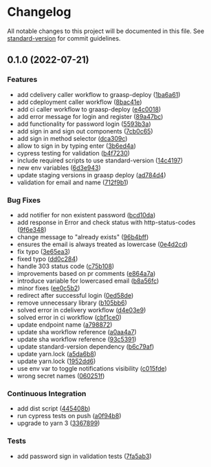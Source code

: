 # Changelog

All notable changes to this project will be documented in this file. See [standard-version](https://github.com/conventional-changelog/standard-version) for commit guidelines.

## 0.1.0 (2022-07-21)


### Features

* add cdelivery caller workflow to graasp-deploy ([1ba6a61](https://github.com/graasp/graasp-auth/commit/1ba6a6155816fe7d9463805dfd9a4d790d9538e6))
* add cdeployment caller workflow ([8bac41e](https://github.com/graasp/graasp-auth/commit/8bac41ed812bac9536f36264c36853c0a5a5e5e9))
* add ci caller workflow to graasp-deploy ([e4c0018](https://github.com/graasp/graasp-auth/commit/e4c0018a275cd4d996f9ac501a317126629b058f))
* add error message for login and register ([89a47bc](https://github.com/graasp/graasp-auth/commit/89a47bcbc20c13e82a6680c7e8078f0312cbdbea))
* add functionality for password login ([5593b3a](https://github.com/graasp/graasp-auth/commit/5593b3ad08e224b19ff458a975513f4fffd37e3a))
* add sign in and sign out components ([7cb0c65](https://github.com/graasp/graasp-auth/commit/7cb0c6542383da6f981aea0028a4ccc15ff09f74))
* add sign in method selector ([dca309c](https://github.com/graasp/graasp-auth/commit/dca309c27da99abfbaddd62e34e14552bb1932f2))
* allow to sign in by typing enter ([3b6ed4a](https://github.com/graasp/graasp-auth/commit/3b6ed4a00cab542f3cf9ee1d49529918262dbdbb))
* cypress testing for validation ([b4f7230](https://github.com/graasp/graasp-auth/commit/b4f72307f7266a001c6b3d4c6fe9e2347904f843))
* include required scripts to use standard-version ([14c4197](https://github.com/graasp/graasp-auth/commit/14c419786910a7ee7c7e32178701343a6ac57593))
* new env variables ([6d3e943](https://github.com/graasp/graasp-auth/commit/6d3e943e0bb045b367002e038332eb01608b5658))
* update staging versions in graasp deploy ([ad784d4](https://github.com/graasp/graasp-auth/commit/ad784d4337b5ec84ac160ff8344aacce9972e4c9))
* validation for email and name ([712f9b1](https://github.com/graasp/graasp-auth/commit/712f9b1a9a25de7416c94d4e51e85003b88760e8))


### Bug Fixes

* add notifier for non existent password ([bcd10da](https://github.com/graasp/graasp-auth/commit/bcd10dacf454f9bbc5989f30603f6c412e37803c))
* add response in Error and check status with http-status-codes ([9f6e348](https://github.com/graasp/graasp-auth/commit/9f6e348118e772d803c863f93a629c72caa9a78c))
* change message to "already exists" ([96b4bff](https://github.com/graasp/graasp-auth/commit/96b4bffda56ecfa15fe06c635e433b5fe0739cd2))
* ensures the email is always treated as lowercase ([0e4d2cd](https://github.com/graasp/graasp-auth/commit/0e4d2cd77ea97181faba19231db6b66a38e1177e))
* fix typo ([3e65ea3](https://github.com/graasp/graasp-auth/commit/3e65ea332414c8b32221c76ceafde6bd702e6bbf))
* fixed typo ([dd0c284](https://github.com/graasp/graasp-auth/commit/dd0c2847c92985516f94173110b7a5970ff52f13))
* handle 303 status code ([c75b108](https://github.com/graasp/graasp-auth/commit/c75b1086f14e6d3b4f9e9178c93f4d0afa3b7857))
* improvements based on pr comments ([e864a7a](https://github.com/graasp/graasp-auth/commit/e864a7a72c96e0d1b9a1553cd87f21dcef23aad1))
* introduce variable for lowercased email ([b8a56fc](https://github.com/graasp/graasp-auth/commit/b8a56fce4d92280c3e4e39d970614022cef10cc0))
* minor fixes ([ee0c5b2](https://github.com/graasp/graasp-auth/commit/ee0c5b2e94fcbb9fb7186ce025c94309e0343598))
* redirect after successful login ([0ed58de](https://github.com/graasp/graasp-auth/commit/0ed58de260ffb56fc40c98bf853400500f030bda))
* remove unnecessary library ([b105bb6](https://github.com/graasp/graasp-auth/commit/b105bb61d7326d703a6c613c7b313400f11822e1))
* solved error in cdelivery workflow ([d4e03e9](https://github.com/graasp/graasp-auth/commit/d4e03e9d109ac94570c18989158fcf71d7a9283a))
* solved error in ci workflow ([cbf1ce0](https://github.com/graasp/graasp-auth/commit/cbf1ce00a321167f2e1c77ab0af111ca8222ad7f))
* update endpoint name ([a798872](https://github.com/graasp/graasp-auth/commit/a798872f1b5b8b89f12e51afb89722a280d89a2c))
* update sha workflow reference ([a0aa4a7](https://github.com/graasp/graasp-auth/commit/a0aa4a765aa490a7de447464204faec4e9639abe))
* update sha workflow reference ([93c5391](https://github.com/graasp/graasp-auth/commit/93c5391704816dcd99861805a9440255a3aaf26c))
* update standard-version dependency ([b6c79af](https://github.com/graasp/graasp-auth/commit/b6c79af8a9dd7105f661e64ab5f428723db9abd5))
* update yarn.lock ([a5da6b8](https://github.com/graasp/graasp-auth/commit/a5da6b841c5914e32767de3f250a0a8b4467ad8c))
* update yarn.lock ([1952dd6](https://github.com/graasp/graasp-auth/commit/1952dd6af006781df7d9fd2afd2e90b39e6f868f))
* use env var to toggle notifications visibility ([c015fde](https://github.com/graasp/graasp-auth/commit/c015fdea00319ef2dc01c58f1f3f9b2132450f35))
* wrong secret names ([060251f](https://github.com/graasp/graasp-auth/commit/060251f36558dfcfe39d90060f518ba162d6aeab))


### Continuous Integration

* add dist script ([445408b](https://github.com/graasp/graasp-auth/commit/445408b2317f1c963eac45ee4009b5c76ad75469))
* run cypress tests on push ([a0f94b8](https://github.com/graasp/graasp-auth/commit/a0f94b88a0d96ef72bd8e22384b991cabe496b10))
* upgrade to yarn 3 ([3367899](https://github.com/graasp/graasp-auth/commit/3367899faeb486a9e4df1c03a2a687a54f6b8f13))


### Tests

* add password sign in validation tests ([7fa5ab3](https://github.com/graasp/graasp-auth/commit/7fa5ab32862bffd9e133df74da3226ac685dae44))
